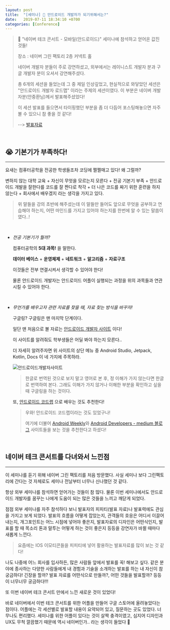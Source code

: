 ```yaml
---
layout: post
title:  "[세미나] 🎏 안드로이드 개발자가 되기위해서는?"
date:   2019-07-11 18:34:10 +0700
categories: [Conference]
---
```


> 🐸 "네이버 테크 콘서트 - 모바일(안드로이드)" 세미나에 참석하고 얻어온 값진 것들!
>
> 장소 : 네이버 그린 팩토리 2층 커넥트 홀
>
> 네이버 개발자 분들이 주로 강연하셨고, 외부에서는 레이니스트 개발자 분과 구글 개발자 분이 오셔서 강연해주셨다.
>
> 총 6개의 세션을 들었는데 그 중 제일 인상깊었고, 현실적으로 와닿았던 세션은 "안드로이드 개발자 로드맵" 이라는 주제의 세션이였다. 이 부분은 네이버 개발자분(안중환님)께서 발표해주셨었다! 
>
> 이 세션 발표를 들으면서 타이핑했던 부분을 좀 더 다듬어 포스팅해놓으면 자주 볼 수 있으니 참 좋을 것 같다!
>
> --> [발표자료](https://www.slideshare.net/NaverEngineering/techcon-2019-mobile-android3)

<br>

## 😭 기본기가 부족하다!
---

요새는 컴퓨터공학을 전공한 학생들조차 코딩에 쩔쩔매고 있다! 왜 그럴까?

변하지 않는 대학 교육 + 자신이 무엇을 모르는지 모른다 + 전공 기본기 부족 + 안드로이드 개발을 잘한다를 코드를 잘 짠다로 착각 + 더 나은 코드를 짜기 위한 훈련을 하지 않는다 + 회사에서 배우겠지 라는 생각을 가지고 있다.

> 위 말들을 강의 초반에 해주셨는데 이 말들만 들어도 앞으로 무엇을 공부하고 연습해야 하는지, 어떤 마인드를 가지고 있어야 하는지를 한번에 알 수 있는 말씀이였다..!

<br>

- _전공 기본기가 뭘까?_

    컴퓨터공학의 __5대 과목!__ 을 말한다.

    __데이터 베이스__ + __운영체제__ + __네트워크__ + __알고리즘__ + __자료구조__ 

    이것들은 전부 연결시켜서 생각할 수 있어야 한다!

    물론 안드로이드 개발자는 안드로이드 어플이 실행되는 과정을 위의 과목들과 연관시킬 수 있어야 한다.

    <br>

- _무언가를 배우고자 관련 자료를 찾을 때, 자료 찾는 방식을 바꾸자!_

    구글링? 구글링은 맨 마지막 단계이다.

    일단 맨 처음으로 볼 자료는 [안드로이드 개발자 사이트](https://developer.android.com/?hl=ko) 이다!

    이 사이트를 알려줘도 학부생들은 어딜 봐야 하는지 모른다..

    더 자세히 알려주자면 위 사이트의 상단 메뉴 중 Android Studio, Jetpack, Kotlin, Docs 이 네 가지에 주목하라.

    ![안드로이드개발자사이트](https://user-images.githubusercontent.com/31889335/61183830-fcdedf00-a680-11e9-8bc2-5fc7d4587c06.PNG)

    > 한글로 번역된 것으로 보지 말고 영어로 본 후, 정 이해가 가지 않는다면 한글로 번역하여 본다. 그래도 이해가 가지 않거나 이해한 부분을 확인하고 싶을 때 구글링을 하는 것이다.

    또, [안드로이드 코드랩](https://codelabs.developers.google.com/?cat=Android&hl=ko) 으로 배우는 것도 추천한다!

    > 우와! 안드로이드 코드랩이라는 것도 있었구나!
    >
    > 여기에 더불어 [Android Weekly](https://androidweekly.net/)와 [Android Developers - medium 블로그](https://medium.com/androiddevelopers) 사이트들을 보는 것을 추천한다고 하셨다!

    <br>

## 네이버 테크 콘서트를 다녀와서 느낀점
---
 
    
이 세미나를 듣기 위해 네이버 그린 팩토리를 처음 방문했다. 사실 세미나 보다 그린팩토리에 간다는 것 자체로도 세미나 전날부터 너무나 신나했던 것 같다.

항상 외부 세미나를 참석하면 얻어가는 것들이 참 많다. 물론 이번 세미나에서도 안드로이드 개발자를 꿈꾸는 나에게 도움이 되는 많은 것들을 느끼고 깨닫게 되었다.

점점 외부 세미나를 자주 참석하다 보니 발표자의 피피티(발표 자료)나 발표력에도 관심을 가지고 보게 되었다. 발표의 흐름을 어떻게 잡았는지, 관객들의 호응은 어디서 이끌어내는지, 개그포인트는 어느 시점에 넣어야 좋은지, 발표자료의 디자인은 어떤식인지, 발표를 할 때 목소리 톤과 말투는 어떻게 하는 것이 좋은지 등등을 강연자가 바뀔 때마다 새롭게 느낀다.

> 요즘에는 IOS 이모티콘들을 피피티에 넣어 활용하는 발표자료를 많이 보는 것 같다!

나도 나중에 어느 회사를 입사하든, 많은 사람들 앞에서 발표를 꼭! 해보고 싶다. 같은 분야에 종사하는 다양한 사람들에게 내 경험과 기술을 소개하는 발표를 하는 내 자신이 참 궁금하다! 긴장을 할까? 발표 자료를 어떤식으로 만들까?, 어떤 것들을 발표할까? 등등이 너무너무 궁금하다!!!

또 이번 네이버 테크 콘서트 만에서 느낀 새로운 것이 있었다!

바로 네이버에서 이번 테크 콘서트를 위한 어플을 만들어 구글 스토어에 올려놓았다는 점이다. 어플에는 각 세션별로 발표할 내용이 요약되어 있고, 질문하는 곳도 있었다. 너무나도 편리했다. 세미나를 위한 어플이 있다는 것이 살짝 충격이였고, 심지어 디자인과 UX도 무척 깔끔했기 때문에 역시 네이버인가.. 라는 생각이 들었다 🐹
